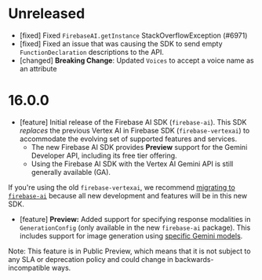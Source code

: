 # Unreleased

* [fixed] Fixed `FirebaseAI.getInstance` StackOverflowException (#6971)
* [fixed] Fixed an issue that was causing the SDK to send empty `FunctionDeclaration` descriptions to the API.
* [changed] **Breaking Change**: Updated `Voices` to accept a voice name as an attribute

# 16.0.0
* [feature] Initial release of the Firebase AI SDK (`firebase-ai`). This SDK *replaces* the previous
 Vertex AI in Firebase SDK (`firebase-vertexai`) to accommodate the evolving set of supported
 features and services.
  * The new Firebase AI SDK provides **Preview** support for the Gemini Developer API, including its
  free tier offering.
  * Using the Firebase AI SDK with the Vertex AI Gemini API is still generally available (GA).

 If you're using the old `firebase-vertexai`, we recommend
 [migrating to `firebase-ai`](/docs/ai-logic/migrate-to-latest-sdk)
 because all new development and features will be in this new SDK.
* [feature] **Preview:** Added support for specifying response modalities in `GenerationConfig`
 (only available in the new `firebase-ai` package). This includes support for image generation using
 [specific Gemini models](/docs/vertex-ai/models).

 Note: This feature is in Public Preview, which means that it is not subject to any SLA or
 deprecation policy and could change in backwards-incompatible ways.

